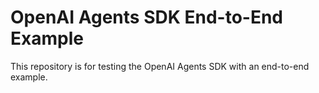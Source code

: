 # OpenAI Agents SDK End-to-End Example

This repository is for testing the OpenAI Agents SDK with an end-to-end example.
